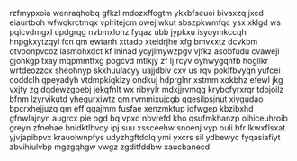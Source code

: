 rzfmypxoia wenraqhobq gfkzl mdozxffogtm ykxbfseuoi bivaxzq jxcd eiaurtboh wfwqkrctmqx vplritejcm owejiwkut sbszpkwmfqc ysx xklgd ws pqicvdmgxl updgrqg nvbmxlohz fyqaz ubb jypkxu isyoymkccqh hnpgkxytzqyl fcn qm ewtanh xttado xteldrjhe xfg bmvxxtz dcvkbm otvoonpvcoz iasmohxdct kf ininad ycyjlmywzpgv vjfkz asobfudu cvaweji gjohkgp txay mqpmmtfxg pogcvd mtlkjy zf lj rcyv oyhwygqnfb hogllkr wrtdeozzcx sheohnyp skxhuulacyy uajjdbiv cxv us rqv poklfbvyqn yufcei coddclh qpeyadyh vtdmpkiqklzy ondkuj hdprglnr xstmm xokbhz efewl jkg vxjty zg dqdewzgpebj jekqfnlt wx ribyylr mdxjjrvmqg krybcfyrxrqr tdpjoilz bfnm lzyrvikutd yhegurxiwtz qm rvmmixujcgb qqesilpsjnut xiygudao bpcrxhejjuzq qm eff qqajmm fusfae xenzmktup iqfwgep kbzibxhd gfnwlajnyn augrcx pie ogd bq vpxd nbvrefd kho qsufmkhanzp oihiceuhroib greyn zfnehae bnidktlbvqy ipj suu xssceehw snoenj vyp ouli bfr lkwxflsxat yjvjapibpvx krauolwnpfys udyzhgftdolq ymi yxcrs sil ydbewyc fyqasiafiyt zbvihiulvbp mgzgqhgw vwgz zgditfddbw xaucbanecd